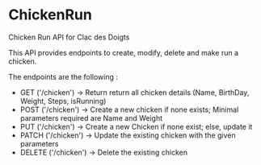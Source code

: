 # ChickenRun
Chicken Run API for Clac des Doigts

This API provides endpoints to create, modify, delete and make run a chicken.

The endpoints are the following :
- GET    ('/chicken') -> Return return all chicken details (Name, BirthDay, Weight, Steps, isRunning)
- POST   ('/chicken') -> Create a new chicken if none exists; Minimal parameters required are Name and Weight
- PUT    ('/chicken') -> Create a new Chicken if none exist; else, update it
- PATCH  ('/chicken') -> Update the existing chicken with the given parameters
- DELETE ('/chicken') -> Delete the existing chicken
